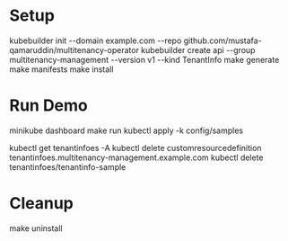 # Setup
kubebuilder init --domain example.com --repo github.com/mustafa-qamaruddin/multitenancy-operator
kubebuilder create api --group multitenancy-management --version v1 --kind TenantInfo
make generate
make manifests
make install


# Run Demo
minikube  dashboard
make run
kubectl apply -k config/samples

kubectl get tenantinfoes -A
kubectl delete customresourcedefinition tenantinfoes.multitenancy-management.example.com
kubectl delete tenantinfoes/tenantinfo-sample

# Cleanup
make uninstall
